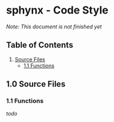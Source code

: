 # sphynx - Code Style

*Note: This document is not finished yet*

## Table of Contents

1. [Source Files](#10-source-files)
   - [1.1 Functions](#11-functions)

## 1.0 Source Files

### 1.1 Functions

*todo*